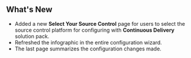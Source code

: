 ## What's New

- Added a new **Select Your Source Control** page for users to select the source control platform for configuring with **Continuous Delivery** solution pack.
- Refreshed the infographic in the entire configuration wizard.
- The last page summarizes the configuration changes made.